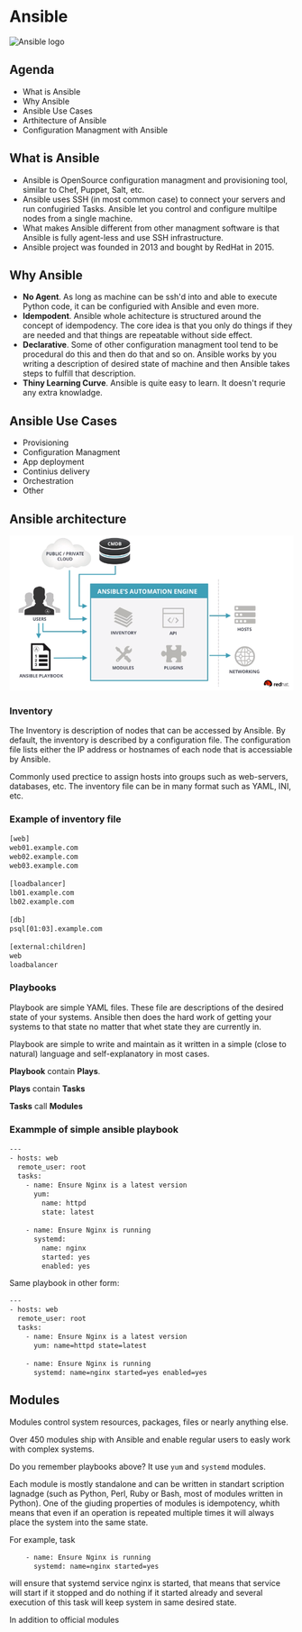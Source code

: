 # Ansible 

![Ansible logo](https://upload.wikimedia.org/wikipedia/commons/2/24/Ansible_logo.svg)

## Agenda
- What is Ansible
- Why Ansible
- Ansible Use Cases
- Arthitecture of Ansible
- Configuration Managment with Ansible

## What is Ansible

- Ansible is OpenSource configuration managment and provisioning tool, similar to Chef, Puppet, Salt, etc.
- Ansible uses SSH (in most common case) to connect your servers and run confugiried Tasks. Ansible let you control and configure multilpe nodes from a single machine.
- What makes Ansible different from other managment software is that Ansible is fully agent-less and use SSH infrastructure.
- Ansible project was founded in 2013 and bought by RedHat in 2015.

## Why Ansible

- **No Agent**. As long as machine can be ssh'd into and able to execute Python code, it can be configuried with Ansible and even more.
- **Idempodent**. Ansible whole achitecture is structured around the concept of idempodency. The core idea is that you only do things if they are needed and that things are repeatable without side effect.
- **Declarative**. Some of other configuration managment tool tend to be procedural do this and then do that and so on. Ansible works by you writing a description of desired state of machine and then Ansible takes steps to fulfill that description.
- **Thiny Learning Curve**. Ansible is quite easy to learn. It doesn't requrie any extra knowladge.

## Ansible Use Cases

- Provisioning
- Configuration Managment
- App deployment
- Continius delivery
- Orchestration
- Other

## Ansible architecture

![](img/ansible.png)

### Inventory

The Inventory is description of nodes that can be accessed by Ansible. By default, the inventory is described by a configuration file. The configuration file lists either the IP address or hostnames of each node that is accessiable by Ansible.

Commonly used prectice to assign hosts into groups such as web-servers, databases, etc. The inventory file can be in many format such as YAML, INI, etc.

### Example of inventory file

```
[web]
web01.example.com
web02.example.com
web03.example.com

[loadbalancer]
lb01.example.com
lb02.example.com

[db]
psql[01:03].example.com

[external:children]
web
loadbalancer
```
### Playbooks

Playbook are simple YAML files. These file are descriptions of the desired state of your systems. Ansible then does the hard work of getting your systems to that state no matter that whet state they are currently in. 

Playbook are simple to write and maintain as it written in a simple (close to natural) language and self-explanatory in most cases. 

**Playbook** contain **Plays**.

**Plays** contain **Tasks**

**Tasks** call **Modules**

### Exammple of simple ansible playbook

```
---
- hosts: web
  remote_user: root
  tasks:
    - name: Ensure Nginx is a latest version
      yum:
        name: httpd
        state: latest

    - name: Ensure Nginx is running
      systemd:
        name: nginx
        started: yes
        enabled: yes
```

Same playbook in other form:

```
---
- hosts: web
  remote_user: root
  tasks:
    - name: Ensure Nginx is a latest version
      yum: name=httpd state=latest

    - name: Ensure Nginx is running
      systemd: name=nginx started=yes enabled=yes
```

## Modules

Modules control system resources, packages, files or nearly anything else.

Over 450 modules ship with Ansible and enable regular users to easly work with complex systems.

Do you remember playbooks above? It use `yum` and `systemd` modules.

Each module is mostly standalone and can be written in standart scription lagnadge (such as Python, Perl, Ruby or Bash, most of modules written in Python). One of the giuding properties of modules is idempotency, whith means that even if an operation is repeated multiple times it will always place the system into the same state.

For example, task

```
    - name: Ensure Nginx is running
      systemd: name=nginx started=yes
```

will ensure that systemd service nginx is started, that means that service will start if it stopped and do nothing if it started already and several execution of this task will keep system in same desired state.

In addition to official modules 
